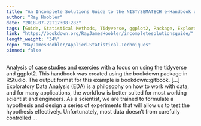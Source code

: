 ```yaml
---
title: "An Incomplete Solutions Guide to the NIST/SEMATECH e-Handbook of Statistical Methods"
author: "Ray Hoobler"
date: "2018-07-22T17:08:28Z"
tags: [Guide, Statistical Methods, Tidyverse, ggplot2, Package, Exploratory Data Analysis]
link: "https://bookdown.org/RayJamesHoobler/incompletesolutionsguide/"
length_weight: "34%"
repo: "RayJamesHoobler/Applied-Statistical-Techniques"
pinned: false
---
```


Analysis of case studies and exercies with a focus on using the tidyverse and ggplot2. This handbook was created using the bookdown package in RStudio. The output format for this example is bookdown::gitbook. [...] Exploratory Data Analysis (EDA) is a philosophy on how to work with data, and for many applications, the workflow is better suited for most working scientist and engineers. As a scientist, we are trained to formulate a hypothesis and design a series of experiments that will allow us to test the hypothesis effectively. Unfortunately, most data doesn’t from carefully controlled ...
